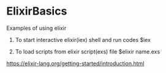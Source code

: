 # ElixirBasics
Examples of using elixir


1. To start interactive elixir(iex) shell and run codes 
$iex

2. To load scripts from elixir script(exs) file 
$elixir name.exs

https://elixir-lang.org/getting-started/introduction.html
